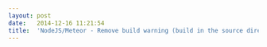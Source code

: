 ```yaml
---
layout:	post
date:	2014-12-16 11:21:54
title:	'NodeJS/Meteor - Remove build warning (build in the source directory)'
---
```

